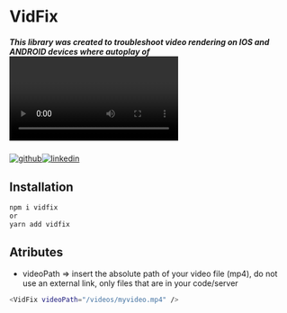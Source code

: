 # VidFix

##### This library was created to troubleshoot video rendering on IOS and ANDROID devices where autoplay of <video> does not work.

[![github](https://cloud.githubusercontent.com/assets/17016297/18839843/0e06a67a-83d2-11e6-993a-b35a182500e0.png)](https://github.com/LeonardoStrechar)[![linkedin](https://cloud.githubusercontent.com/assets/17016297/18839848/0fc7e74e-83d2-11e6-8c6a-277fc9d6e067.png)](https://www.linkedin.com/in/leonardo-strechar/)

## Installation
```sh
npm i vidfix 
or
yarn add vidfix
```

## Atributes
- videoPath  => insert the absolute path of your video file (mp4), do not use an external link, only files that are in your code/server
```sh
<VidFix videoPath="/videos/myvideo.mp4" />
```